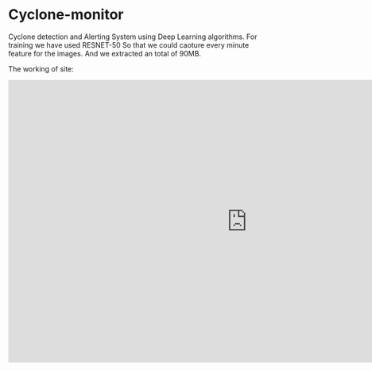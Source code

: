 # Cyclone-monitor
Cyclone detection and Alerting System using Deep Learning algorithms.
For training we have used RESNET-50 So that we could caoture every minute feature for the images.
And we extracted an total of 90MB.

The working of site:
<iframe src="https://docs.google.com/presentation/d/e/2PACX-1vT_dsOo_W-7gwalEBhlFwf01s_GOqq3_cc_4Hv2P3Mf4w7qu_3hsbSyKuu_d7cPXpDFf1kLPVKgB9bB/embed?start=false&loop=false&delayms=3000" frameborder="0" width="960" height="569" allowfullscreen="true" mozallowfullscreen="true" webkitallowfullscreen="true"></iframe>
